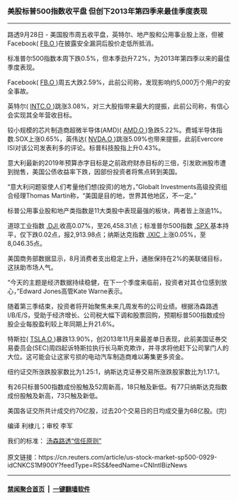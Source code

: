 ### 美股标普500指数收平盘 但创下2013年第四季来最佳季度表现
------------------------

<div class="StandardArticleBody_body">
 <p>
  路透9月28日 - 美国股市周五收平盘，英特尔、地产股和公用事业股上涨，但被Facebook(
  <span id="symbol_FB.O_0">
   <a href="/investing/quotes/quote?symbol=FB.O">
    FB.O
   </a>
  </span>
  )在披露安全漏洞后股价走低所抵消。
 </p>
 <p>
  标准普尔500指数本周下跌0.5%，但本季劲升7.2%，为2013年第四季以来的最佳季度表现。
 </p>
 <p>
  Facebook(
  <span id="symbol_FB.O_1">
   <a href="/investing/quotes/quote?symbol=FB.O">
    FB.O
   </a>
  </span>
  )周五大跌2.59%，此前公司称，发现影响约5,000万个用户的安全事故。
 </p>
 <p>
  英特尔(
  <span id="symbol_INTC.O_2">
   <a href="/investing/quotes/quote?symbol=INTC.O">
    INTC.O
   </a>
  </span>
  )跳涨3.08%，对三大股指带来最大的提振，此前公司称，有信心会实现其全年营收目标。
 </p>
 <p>
  较小规模的芯片制造商超微半导体(AMD)(
  <span id="symbol_AMD.O_3">
   <a href="/investing/quotes/quote?symbol=AMD.O">
    AMD.O
   </a>
  </span>
  )急跌5.22%。费城半导体指数.SOX上涨0.65%，英伟达(
  <span id="symbol_NVDA.O_5">
   <a href="/investing/quotes/quote?symbol=NVDA.O">
    NVDA.O
   </a>
  </span>
  )跳涨5.09%也带来提振，此前Evercore ISI对该公司发表利多的评论。标普科技股指上升0.43%。
 </p>
 <p>
  意大利最新的2019年预算赤字目标是之前政府财赤目标的三倍，引发欧洲股市遭到抛售，美国公债收益率下跌，因部份投资者将焦点转到美国。
 </p>
 <p>
  “意大利问题驱使人们考量他们想(投资)的地方，”Globalt Investments高级投资组合经理Thomas Martin称，“美国是目的地，世界其他地区，不一定。”
 </p>
 <p>
  标普公用事业股和地产类指数是11大类股中表现最强的板块，两者皆上涨逾1%。
 </p>
 <p>
  道琼工业指数
  <a href="/investing/markets/index?symbol=.DJI">
   .DJI
  </a>
  收高0.07%，至26,458.31点；标准普尔500指数
  <a href="/investing/markets/index?symbol=.SPX">
   .SPX
  </a>
  基本持平，仅下跌0.02点，报2,913.98点；纳斯达克指数
  <a href="/investing/markets/index?symbol=.IXIC">
   .IXIC
  </a>
  上涨0.05%，至8,046.35点。
 </p>
 <p>
  美国商务部数据显示，8月消费者支出稳定上升，通胀保持在2%的美联储目标，这扶助市场人气。
 </p>
 <p>
  “今天的主题是经济数据持续稳健，在下一个季度来临前，投资者对其仓位感到放心，”Edward Jones高管Kate Warne表示。
 </p>
 <p>
  随着第三季结束，投资者将开始聚焦未来几周发布的公司业绩。根据汤森路透I/B/E/S，受助于经济增长、公司税大幅下调和股票回购，预期标普500指数成份股企业每股盈利较上年同期上升21.6%。
 </p>
 <p>
  特斯拉(
  <span id="symbol_TSLA.O_9">
   <a href="/investing/quotes/quote?symbol=TSLA.O">
    TSLA.O
   </a>
  </span>
  )暴跌13.90%，创2013年11月来最差单日表现，此前美国证券交易委员会(SEC)周四起诉特斯拉执行长马斯克欺诈，并寻求将他赶下公司掌门人的大位。这可能会让这家亏损的电动汽车制造商难以筹集更多资金。
 </p>
 <p>
  纽约证交所涨跌股家数比为1.25:1，纳斯达克证券交易所涨跌股家数比为1.17:1。
 </p>
 <p>
  有26只标普500指数成份股触及52周新高，18只触及新低。有77只纳斯达克指数成份股触及新高，73只触及新低。
 </p>
 <p>
  美国各证交所共计成交约70亿股，过去20个交易日的日均成交量为68亿股。(完)
 </p>
 <div>
 </div>
 <div class="Attribution_container">
  <div class="Attribution_attribution">
   <p class="Attribution_content">
    编译 利棣儿；审校 李军
   </p>
  </div>
 </div>
 <div class="StandardArticleBody_trustBadgeContainer">
  <span class="StandardArticleBody_trustBadgeTitle">
   我们的标准：
  </span>
  <span class="trustBadgeUrl">
   <a href="https://www.thomsonreuters.cn/content/dam/openweb/documents/pdf/china/brochures/about-us-1.pdf">
    汤森路透“信任原则”
   </a>
  </span>
 </div>
</div>
<br/>原文链接：https://cn.reuters.com/article/us-stock-market-sp500-0929-idCNKCS1M900Y?feedType=RSS&feedName=CNIntlBizNews


------------------------
#### [禁闻聚合首页](https://github.com/gfw-breaker/banned-news/blob/master/README.md) &nbsp;|&nbsp;  [一键翻墙软件](https://github.com/gfw-breaker/nogfw/blob/master/README.md)